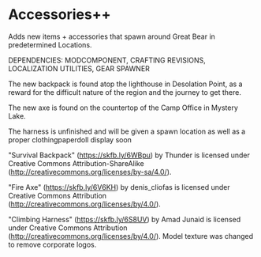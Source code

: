 # Accessories++
Adds new items + accessories that spawn around Great Bear in predetermined Locations.

DEPENDENCIES:
MODCOMPONENT, CRAFTING REVISIONS, LOCALIZATION UTILITIES, GEAR SPAWNER

The new backpack is found atop the lighthouse in Desolation Point, as a reward for the difficult nature of the region and the journey to get there.

The new axe is found on the countertop of the Camp Office in Mystery Lake.

The harness is unfinished and will be given a spawn location as well as a proper clothingpaperdoll display soon

"Survival Backpack" (https://skfb.ly/6WBpu) by Thunder is licensed under Creative Commons Attribution-ShareAlike (http://creativecommons.org/licenses/by-sa/4.0/).

"Fire Axe" (https://skfb.ly/6V6KH) by denis_cliofas is licensed under Creative Commons Attribution (http://creativecommons.org/licenses/by/4.0/).

"Climbing Harness" (https://skfb.ly/6S8UV) by Amad Junaid is licensed under Creative Commons Attribution (http://creativecommons.org/licenses/by/4.0/). Model texture was changed to remove corporate logos.
